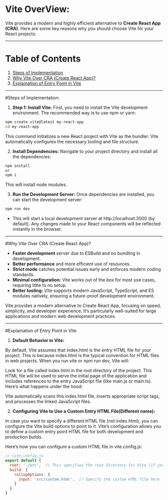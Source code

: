 # Vite OverView:

Vite provides a modern and highly efficient alternative to **Create React App (CRA)**. Here are some key reasons why you should choose Vite for your React projects:

---

# Table of Contents

1. [Steps of Implementation](#steps-of-implementation)
2. [Why Vite Over CRA (Create React App)?](#why-vite-over-cra-create-react-app)
3. [Explaination of Entry Point in Vite](#explaination-of-entry-point-in-vite)

---

#Steps of Implementation:

1. **Step 1: Install Vite:**
   First, you need to install the Vite development environment. The recommended way is to use npm or yarn:

```bash
npm create vite@latest my-react-app
cd my-react-app
```
This command initializes a new React project with Vite as the bundler. Vite automatically configures the necessary tooling and file structure.

2. **Install Dependencies:**
   Navigate to your project directory and install all the dependencies:

```bash
npm install
or 
npm i
```

This will install node modules.

3. **Run the Development Server:**
   Once dependencies are installed, you can start the development server:

```bash
npm run dev
```

- This will start a local development server at http://localhost:3000 (by default). Any changes made to your React components will be reflected instantly in the browser.

---

#Why Vite Over CRA (Create React App)?

- **Faster development** server due to ESBuild and no bundling in development.
- **Better performance** and more efficient use of resources.
- **Strict mode** catches potential issues early and enforces modern coding standards.
- **Minimal configuration:** Vite works out of the box for most use cases, requiring little to no setup.
- **Better tooling:** Vite supports modern JavaScript, TypeScript, and ES modules natively, ensuring a future-proof development environment.

Vite provides a modern alternative to Create React App, focusing on speed, simplicity, and developer experience. It’s particularly well-suited for large applications and modern web development practices.

---

#Explaination of Entry Point in Vite

1. **Default Behavior in Vite:**

By default, Vite assumes that index.html is the entry HTML file for your project. This is because index.html is the typical convention for HTML files in web projects. When you run vite or npm run dev, Vite will:

Look for a file called index.html in the root directory of the project.
This HTML file will be used to serve the initial page of the application and includes references to the entry JavaScript file (like main.js or main.ts).
Here’s what happens under the hood:

Vite automatically scans this index.html file, inserts appropriate script tags, and processes the linked JavaScript files.

2. **Configuring Vite to Use a Custom Entry HTML File(Different name):**

In case you want to specify a different HTML file (not index.html), you can configure the Vite build options to point to it. Vite’s configuration allows you to define a custom entry point HTML file for both development and production builds.

Here’s how you can configure a custom HTML file in vite.config.js:

```javascript
// vite.config.js
export default {
  root: './src',  // This specifies the root directory for Vite (if you want to change it from default).
  build: {
    rollupOptions: {
      input: 'src/custom.html',  // Specify the custom HTML file here
    }
  }
}
```









   



